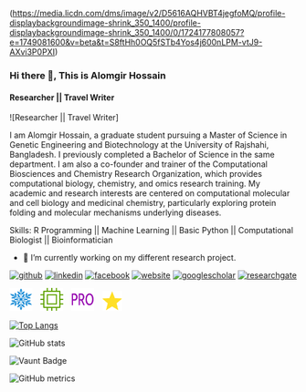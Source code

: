 (https://media.licdn.com/dms/image/v2/D5616AQHVBT4jegfoMQ/profile-displaybackgroundimage-shrink_350_1400/profile-displaybackgroundimage-shrink_350_1400/0/1724177808057?e=1749081600&v=beta&t=S8ftHh0OQ5fSTb4Yos4j600nLPM-vtJ9-AXvi3P0PXI)

### Hi there 👋, This is Alomgir Hossain
#### Researcher || Travel Writer
![Researcher || Travel Writer]

I am Alomgir Hossain, a graduate student pursuing a Master of Science in Genetic Engineering and Biotechnology at the University of Rajshahi, Bangladesh. I previously completed a Bachelor of Science in the same department. I am also a co-founder and trainer of the Computational Biosciences and Chemistry Research Organization, which provides computational biology, chemistry, and omics research training. My academic and research interests are centered on computational molecular and cell biology and medicinal chemistry, particularly exploring protein folding and molecular mechanisms underlying diseases.

Skills: R Programming || Machine Learning || Basic Python || Computational Biologist || Bioinformatician

- 🔭 I’m currently working on my different research project. 


[<img src='https://cdn.jsdelivr.net/npm/simple-icons@3.0.1/icons/github.svg' alt='github' height='40'>](https://github.com/https://github.com/Alomgir06)  [<img src='https://cdn.jsdelivr.net/npm/simple-icons@3.0.1/icons/linkedin.svg' alt='linkedin' height='40'>](https://www.linkedin.com/in/https://www.linkedin.com/in/alomgir-hossain-34839617a//)  [<img src='https://cdn.jsdelivr.net/npm/simple-icons@3.0.1/icons/facebook.svg' alt='facebook' height='40'>](https://www.facebook.com/https://www.facebook.com/alomgirgeb06.ru.bd)  [<img src='https://cdn.jsdelivr.net/npm/simple-icons@3.0.1/icons/icloud.svg' alt='website' height='40'>](https://alomgirh.weebly.com/)  [<img src='https://cdn.jsdelivr.net/npm/simple-icons@3.0.1/icons/googlescholar.svg' alt='googlescholar' height='40'>](https://scholar.google.com/citations?user=x2ljsroAAAAJ&hl=en)  [<img src='https://cdn.jsdelivr.net/npm/simple-icons@3.0.1/icons/researchgate.svg' alt='researchgate' height='40'>](https://www.researchgate.net/profile/Alomgir-Hossain-5)  

<a href='https://archiveprogram.github.com/'><img src='https://raw.githubusercontent.com/acervenky/animated-github-badges/master/assets/acbadge.gif' width='40' height='40'></a> <a href='https://docs.github.com/en/developers'><img src='https://raw.githubusercontent.com/acervenky/animated-github-badges/master/assets/devbadge.gif' width='40' height='40'></a> <a href='https://github.com/pricing'><img src='https://raw.githubusercontent.com/acervenky/animated-github-badges/master/assets/pro.gif' width='40' height='40'></a> <a href='https://stars.github.com/'><img src='https://raw.githubusercontent.com/acervenky/animated-github-badges/master/assets/starbadge.gif' width='35' height='35'></a> 

[![Top Langs](https://github-readme-stats.vercel.app/api/top-langs/?username=https://github.com/Alomgir06)](https://github.com/anuraghazra/github-readme-stats)

![GitHub stats](https://github-readme-stats.vercel.app/api?username=https://github.com/Alomgir06&show_icons=true)  

![Vaunt Badge](https://api.vaunt.dev/v1/github/entities/https://github.com/Alomgir06/contributions?format=svg&private=false)  

![GitHub metrics](https://metrics.lecoq.io/https://github.com/Alomgir06)  


